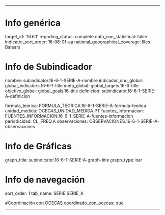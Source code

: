 ---

# Info genérica
target_id: '16.6.1'
reporting_status: complete
data_non_statistical: false
indicator_sort_order: 16-06-01-aa
national_geographical_coverage: Illes Balears

# Info de Subindicador
nombre: subindicator.16-6-1-SERIE-A-nombre
indicador_onu_global: global_indicators.16-6-1-title
meta_global: global_targets.16-6-title
objetivo_global: global_goals.16-title
definicion: subindicator.16-6-1-SERIE-A-definicion

formula_teorica: FORMULA_TEORICA.16-6-1-SERIE-A-formula-teorica
unidad_medida: OCECAS_UNIDAD_MEDIDA.PT
fuentes_informacion: FUENTES_INFORMACION.16-6-1-SERIE-A-fuentes-informacion
periodicidad: CL_FREQ.A
observaciones: OBSERVACIONES.16-6-1-SERIE-A-observaciones

# Info de Gráficas
graph_title: subindicator.16-6-1-SERIE-A-graph-title
graph_type: bar

# Info de navegación
sort_order: 1
tab_name: SERIE.SERIE_A

#Coordinación con OCECAS
coordinado_con_ocecas: true

---